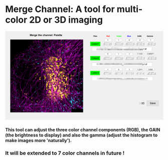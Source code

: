 # Merge Channel: A tool for multi-color 2D or 3D imaging
<p align='center'>
    <img src='img/1.png' width='1000'/>
</p>


#### This tool can adjust the three color channel components (RGB), the GAIN (the brightness to display) and also the gamma (adjust the histogram to make images more 'naturally').

### It will be extended to 7 color channels in future !